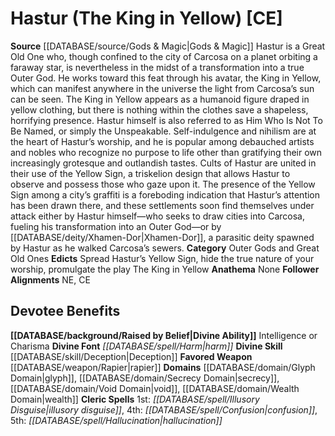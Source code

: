 ﻿---
ability:
- Intelligence
- Charisma
ability_boost:
- Intelligence
- Charisma
alignment: CE
deity:
- '[[DATABASE/deity/Hastur|Hastur]]'
deity_category: Outer Gods and Great Old Ones
divine_font: Harm
domain:
- '[[DATABASE/domain/Glyph Domain|Glyph]]'
- '[[DATABASE/domain/Secrecy Domain|Secrecy]]'
- '[[DATABASE/domain/Void Domain|Void]]'
- '[[DATABASE/domain/Wealth Domain|Wealth]]'
favored_weapon: '[[DATABASE/weapon/Rapier|Rapier]]'
follower_alignment:
- NE
- CE
id: '162'
name: Hastur
rarity: Common
rus_type_level: null
skill:
- '[[DATABASE/skill/Deception|Deception]]'
source: '[[DATABASE/source/Gods & Magic|Gods & Magic]]'
trait: null
type: Deity

---
# Hastur (The King in Yellow) [CE]

**Source** [[DATABASE/source/Gods & Magic|Gods & Magic]] 
Hastur is a Great Old One who, though confined to the city of Carcosa on a planet orbiting a faraway star, is nevertheless in the midst of a transformation into a true Outer God. He works toward this feat through his avatar, the King in Yellow, which can manifest anywhere in the universe the light from Carcosa’s sun can be seen. The King in Yellow appears as a humanoid figure draped in yellow clothing, but there is nothing within the clothes save a shapeless, horrifying presence. Hastur himself is also referred to as Him Who Is Not To Be Named, or simply the Unspeakable.
 Self-indulgence and nihilism are at the heart of Hastur’s worship, and he is popular among debauched artists and nobles who recognize no purpose to life other than gratifying their own increasingly grotesque and outlandish tastes. Cults of Hastur are united in their use of the Yellow Sign, a triskelion design that allows Hastur to observe and possess those who gaze upon it. The presence of the Yellow Sign among a city’s graffiti is a foreboding indication that Hastur’s attention has been drawn there, and these settlements soon find themselves under attack either by Hastur himself—who seeks to draw cities into Carcosa, fueling his transformation into an Outer God—or by [[DATABASE/deity/Xhamen-Dor|Xhamen-Dor]], a parasitic deity spawned by Hastur as he walked Carcosa’s sewers.
**Category** Outer Gods and Great Old Ones
**Edicts** Spread Hastur’s Yellow Sign, hide the true nature of your worship, promulgate the play The King in Yellow
**Anathema** None
**Follower Alignments** NE, CE

## Devotee Benefits

**[[DATABASE/background/Raised by Belief|Divine Ability]]** Intelligence or Charisma
**Divine Font** _[[DATABASE/spell/Harm|harm]]_
**Divine Skill** [[DATABASE/skill/Deception|Deception]]
**Favored Weapon** [[DATABASE/weapon/Rapier|rapier]]
**Domains** [[DATABASE/domain/Glyph Domain|glyph]], [[DATABASE/domain/Secrecy Domain|secrecy]], [[DATABASE/domain/Void Domain|void]], [[DATABASE/domain/Wealth Domain|wealth]]
**Cleric Spells** 1st: _[[DATABASE/spell/Illusory Disguise|illusory disguise]]_, 4th: _[[DATABASE/spell/Confusion|confusion]]_, 5th: _[[DATABASE/spell/Hallucination|hallucination]]_